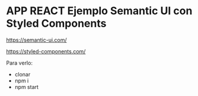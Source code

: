 # APP REACT Ejemplo Semantic UI con Styled Components

https://semantic-ui.com/

https://styled-components.com/

Para verlo:
- clonar
- npm i
- npm start

